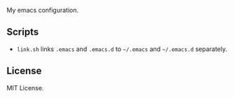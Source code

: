 My emacs configuration.

## Scripts

- `link.sh` links `.emacs` and `.emacs.d` to `~/.emacs` and `~/.emacs.d` separately.

## License
MIT License.

